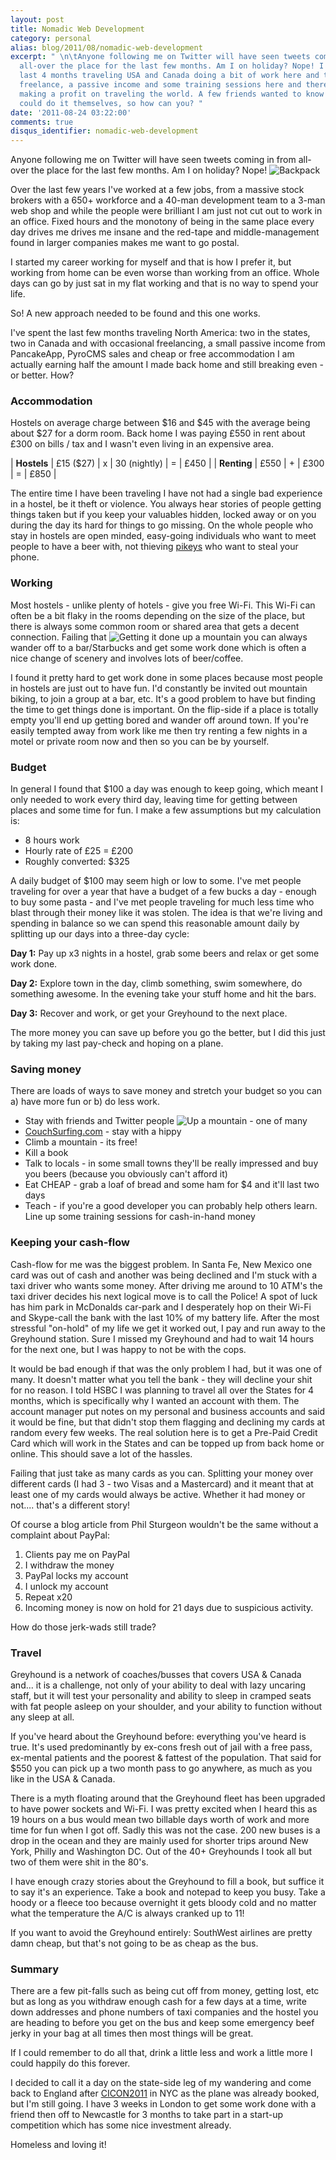 ```yaml
---
layout: post
title: Nomadic Web Development
category: personal
alias: blog/2011/08/nomadic-web-development
excerpt: " \n\tAnyone following me on Twitter will have seen tweets coming in from
  all-over the place for the last few months. Am I on holiday? Nope! I've spent the
  last 4 months traveling USA and Canada doing a bit of work here and there. With
  freelance, a passive income and some training sessions here and there I am actually
  making a profit on traveling the world. A few friends wanted to know more so they
  could do it themselves, so how can you? "
date: '2011-08-24 03:22:00'
comments: true
disqus_identifier: nomadic-web-development
---
```


Anyone following me on Twitter will have seen tweets coming in from all-over the place for the last few months. Am I on holiday? Nope! ![Backpack](https://s3.amazonaws.com/philsturgeon-blog/249340_10150242840546256_511501255_7917128_729200_n.jpg)

Over the last few years I've worked at a few jobs, from a massive stock brokers with a 650+ workforce and a 40-man development team to a 3-man web shop and while the people were brilliant I am just not cut out to work in an office. Fixed hours and the monotony of being in the same place every day drives me drives me insane and the red-tape and middle-management found in larger companies makes me want to go postal.

I started my career working for myself and that is how I prefer it, but working from home can be even worse than working from an office. Whole days can go by just sat in my flat working and that is no way to spend your life.

So! A new approach needed to be found and this one works.

I've spent the last few months traveling North America: two in the states, two in Canada and with occasional freelancing, a small passive income from PancakeApp, PyroCMS sales and cheap or free accommodation I am actually earning half the amount I made back home and still breaking even - or better. How?

### Accommodation

Hostels on average charge between $16 and $45 with the average being about $27 for a dorm room. Back home I was paying £550 in rent about £300 on bills / tax and I wasn't even living in an expensive area.

| **Hostels** | £15 ($27) | x | 30 (nightly) | = | £450 |
| **Renting** | £550 | + | £300 | = | £850 |

The entire time I have been traveling I have not had a single bad experience in a hostel, be it theft or violence. You always hear stories of people getting things taken but if you keep your valuables hidden, locked away or on you during the day its hard for things to go missing. On the whole people who stay in hostels are open minded, easy-going individuals who want to meet people to have a beer with, not thieving [pikeys](http://en.wikipedia.org/wiki/Pikey) who want to steal your phone.

### Working

Most hostels - unlike plenty of hotels - give you free Wi-Fi. This Wi-Fi can often be a bit flaky in the rooms depending on the size of the place, but there is always some common room or shared area that gets a decent connection. Failing that ![Getting it done up a mountain](https://s3.amazonaws.com/philsturgeon-blog/250261_10150246140066256_511501255_7951942_512191_n.jpg) you can always wander off to a bar/Starbucks and get some work done which is often a nice change of scenery and involves lots of beer/coffee.

I found it pretty hard to get work done in some places because most people in hostels are just out to have fun. I'd constantly be invited out mountain biking, to join a group at a bar, etc. It's a good problem to have but finding the time to get things done is important. On the flip-side if a place is totally empty you'll end up getting bored and wander off around town. If you're easily tempted away from work like me then try renting a few nights in a motel or private room now and then so you can be by yourself.

### Budget

In general I found that $100 a day was enough to keep going, which meant I only needed to work every third day, leaving time for getting between places and some time for fun. I make a few assumptions but my calculation is:

- 8 hours work
- Hourly rate of £25 = £200
- Roughly converted: $325

A daily budget of $100 may seem high or low to some. I've met people traveling for over a year that have a budget of a few bucks a day - enough to buy some pasta - and I've met people traveling for much less time who blast through their money like it was stolen. The idea is that we're living and spending in balance so we can spend this reasonable amount daily by splitting up our days into a three-day cycle:

**Day 1:** Pay up x3 nights in a hostel, grab some beers and relax or get some work done.

**Day 2:** Explore town in the day, climb something, swim somewhere, do something awesome. In the evening take your stuff home and hit the bars.

**Day 3:** Recover and work, or get your Greyhound to the next place.

The more money you can save up before you go the better, but I did this just by taking my last pay-check and hoping on a plane.

### Saving money

There are loads of ways to save money and stretch your budget so you can a) have more fun or b) do less work.

- Stay with friends and Twitter people ![Up a mountain - one of many](https://s3.amazonaws.com/philsturgeon-blog/198765_10150242901801256_511501255_7918105_1397795_n.jpg)
- [CouchSurfing.com](http://www.couchsurfing.org/) - stay with a hippy
- Climb a mountain - its free!
- Kill a book
- Talk to locals - in some small towns they'll be really impressed and buy you beers (because you obviously can't afford it)
- Eat CHEAP - grab a loaf of bread and some ham for $4 and it'll last two days
- Teach - if you're a good developer you can probably help others learn. Line up some training sessions for cash-in-hand money

### Keeping your cash-flow

Cash-flow for me was the biggest problem. In Santa Fe, New Mexico one card was out of cash and another was being declined and I'm stuck with a taxi driver who wants some money. After driving me around to 10 ATM's the taxi driver decides his next logical move is to call the Police! A spot of luck has him park in McDonalds car-park and I desperately hop on their Wi-Fi and Skype-call the bank with the last 10% of my battery life. After the most stressful "on-hold" of my life we get it worked out, I pay and run away to the Greyhound station. Sure I missed my Greyhound and had to wait 14 hours for the next one, but I was happy to not be with the cops.

It would be bad enough if that was the only problem I had, but it was one of many. It doesn't matter what you tell the bank - they will decline your shit for no reason. I told HSBC I was planning to travel all over the States for 4 months, which is specifically why I wanted an account with them. The account manager put notes on my personal and business accounts and said it would be fine, but that didn't stop them flagging and declining my cards at random every few weeks. The real solution here is to get a Pre-Paid Credit Card which will work in the States and can be topped up from back home or online. This should save a lot of the hassles.

Failing that just take as many cards as you can. Splitting your money over different cards (I had 3 - two Visas and a Mastercard) and it meant that at least one of my cards would always be active. Whether it had money or not.... that's a different story!

Of course a blog article from Phil Sturgeon wouldn't be the same without a complaint about PayPal:

1. Clients pay me on PayPal
2. I withdraw the money
3. PayPal locks my account
4. I unlock my account
5. Repeat x20
6. Incoming money is now on hold for 21 days due to suspicious activity.

How do those jerk-wads still trade?

### Travel

Greyhound is a network of coaches/busses that covers USA & Canada and... it is a challenge, not only of your ability to deal with lazy uncaring staff, but it will test your personality and ability to sleep in cramped seats with fat people asleep on your shoulder, and your ability to function without any sleep at all.

If you've heard about the Greyhound before: everything you've heard is true. It's used predominantly by ex-cons fresh out of jail with a free pass, ex-mental patients and the poorest & fattest of the population. That said for $550 you can pick up a two month pass to go anywhere, as much as you like in the USA & Canada.

There is a myth floating around that the Greyhound fleet has been upgraded to have power sockets and Wi-Fi. I was pretty excited when I heard this as 19 hours on a bus would mean two billable days worth of work and more time for fun when I got off. Sadly this was not the case. 200 new buses is a drop in the ocean and they are mainly used for shorter trips around New York, Philly and Washington DC. Out of the 40+ Greyhounds I took all but two of them were shit in the 80's.

I have enough crazy stories about the Greyhound to fill a book, but suffice it to say it's an experience. Take a book and notepad to keep you busy. Take a hoody or a fleece too because overnight it gets bloody cold and no matter what the temperature the A/C is always cranked up to 11!

If you want to avoid the Greyhound entirely: SouthWest airlines are pretty damn cheap, but that's not going to be as cheap as the bus.

### Summary

There are a few pit-falls such as being cut off from money, getting lost, etc but as long as you withdraw enough cash for a few days at a time, write down addresses and phone numbers of taxi companies and the hostel you are heading to before you get on the bus and keep some emergency beef jerky in your bag at all times then most things will be great.

If I could remember to do all that, drink a little less and work a little more I could happily do this forever.

I decided to call it a day on the state-side leg of my wandering and come back to England after [CICON2011](http://cicon2011.com/) in NYC as the plane was already booked, but I'm still going. I have 3 weeks in London to get some work done with a friend then off to Newcastle for 3 months to take part in a start-up competition which has some nice investment already.

Homeless and loving it!

